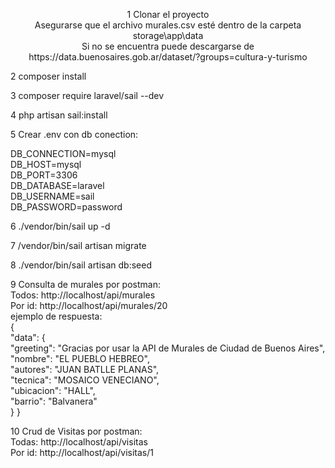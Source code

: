<p align="center">
1 Clonar el proyecto <br>
Asegurarse que el archivo murales.csv esté dentro de la carpeta storage\app\data <br>
Si no se encuentra puede descargarse de https://data.buenosaires.gob.ar/dataset/?groups=cultura-y-turismo

2 composer install

3 composer require laravel/sail --dev 

4 php artisan sail:install

5 Crear .env con db conection:<br>

DB_CONNECTION=mysql<br>
DB_HOST=mysql<br>
DB_PORT=3306<br>
DB_DATABASE=laravel<br>
DB_USERNAME=sail<br>
DB_PASSWORD=password<br>

6 ./vendor/bin/sail up -d 

7 /vendor/bin/sail artisan migrate

8 ./vendor/bin/sail artisan db:seed

9 Consulta de murales por postman:<br>
Todos: http://localhost/api/murales<br>
Por id: http://localhost/api/murales/20<br>
ejemplo de respuesta:<br>
{<br>
    "data": {<br>
        "greeting": "Gracias por usar la API de Murales de Ciudad de Buenos Aires",<br>
        "nombre": "EL PUEBLO HEBREO",<br>
        "autores": "JUAN BATLLE PLANAS",<br>
        "tecnica": "MOSAICO VENECIANO",<br>
        "ubicacion": "HALL",<br>
        "barrio": "Balvanera"<br>
    }
}

10 Crud de Visitas por postman:<br>
Todas: http://localhost/api/visitas<br>
Por id: http://localhost/api/visitas/1<br>



</p>

<p align="center">

</p>

#